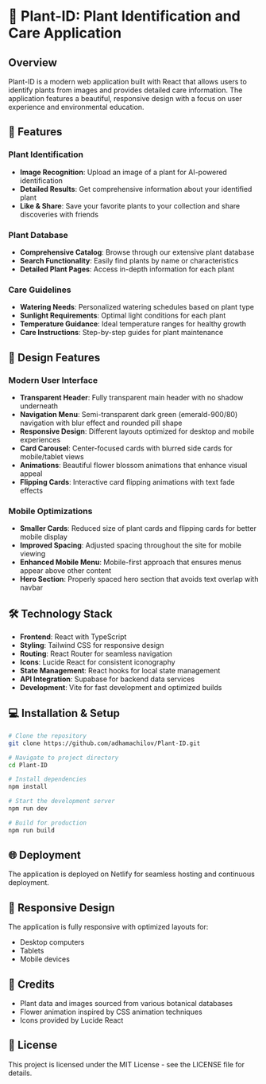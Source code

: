 # 🌿 Plant-ID: Plant Identification and Care Application

## Overview
Plant-ID is a modern web application built with React that allows users to identify plants from images and provides detailed care information. The application features a beautiful, responsive design with a focus on user experience and environmental education.

## 🚀 Features

### Plant Identification
- **Image Recognition**: Upload an image of a plant for AI-powered identification
- **Detailed Results**: Get comprehensive information about your identified plant
- **Like & Share**: Save your favorite plants to your collection and share discoveries with friends

### Plant Database
- **Comprehensive Catalog**: Browse through our extensive plant database
- **Search Functionality**: Easily find plants by name or characteristics
- **Detailed Plant Pages**: Access in-depth information for each plant

### Care Guidelines
- **Watering Needs**: Personalized watering schedules based on plant type
- **Sunlight Requirements**: Optimal light conditions for each plant
- **Temperature Guidance**: Ideal temperature ranges for healthy growth
- **Care Instructions**: Step-by-step guides for plant maintenance

## 🎨 Design Features

### Modern User Interface
- **Transparent Header**: Fully transparent main header with no shadow underneath
- **Navigation Menu**: Semi-transparent dark green (emerald-900/80) navigation with blur effect and rounded pill shape
- **Responsive Design**: Different layouts optimized for desktop and mobile experiences
- **Card Carousel**: Center-focused cards with blurred side cards for mobile/tablet views
- **Animations**: Beautiful flower blossom animations that enhance visual appeal
- **Flipping Cards**: Interactive card flipping animations with text fade effects

### Mobile Optimizations
- **Smaller Cards**: Reduced size of plant cards and flipping cards for better mobile display
- **Improved Spacing**: Adjusted spacing throughout the site for mobile viewing
- **Enhanced Mobile Menu**: Mobile-first approach that ensures menus appear above other content
- **Hero Section**: Properly spaced hero section that avoids text overlap with navbar

## 🛠️ Technology Stack

- **Frontend**: React with TypeScript
- **Styling**: Tailwind CSS for responsive design
- **Routing**: React Router for seamless navigation
- **Icons**: Lucide React for consistent iconography
- **State Management**: React hooks for local state management
- **API Integration**: Supabase for backend data services
- **Development**: Vite for fast development and optimized builds

## 💻 Installation & Setup

```bash
# Clone the repository
git clone https://github.com/adhamachilov/Plant-ID.git

# Navigate to project directory
cd Plant-ID

# Install dependencies
npm install

# Start the development server
npm run dev

# Build for production
npm run build
```

## 🌐 Deployment

The application is deployed on Netlify for seamless hosting and continuous deployment.

## 📱 Responsive Design

The application is fully responsive with optimized layouts for:
- Desktop computers
- Tablets
- Mobile devices

## 👏 Credits

- Plant data and images sourced from various botanical databases
- Flower animation inspired by CSS animation techniques
- Icons provided by Lucide React

## 📝 License

This project is licensed under the MIT License - see the LICENSE file for details.